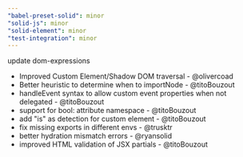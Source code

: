 ```yaml
---
"babel-preset-solid": minor
"solid-js": minor
"solid-element": minor
"test-integration": minor
---
```


update dom-expressions
* Improved Custom Element/Shadow DOM traversal - @olivercoad
* Better heuristic to determine when to importNode - @titoBouzout
* handleEvent syntax to allow custom event properties when not delegated - @titoBouzout
* support for bool: attribute namespace - @titoBouzout
* add "is" as detection for custom element - @titoBouzout
* fix missing exports in different envs - @trusktr
* better hydration mismatch errors - @ryansolid
* improved HTML validation of JSX partials - @titoBouzout
